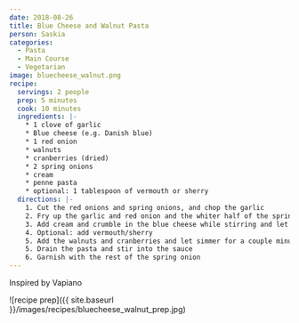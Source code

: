 ```yaml
---
date: 2018-08-26
title: Blue Cheese and Walnut Pasta
person: Saskia
categories:
  - Pasta
  - Main Course
  - Vegetarian
image: bluecheese_walnut.png
recipe:
  servings: 2 people
  prep: 5 minutes
  cook: 10 minutes
  ingredients: |-
    * 1 clove of garlic
    * Blue cheese (e.g. Danish blue)
    * 1 red onion
    * walnuts
    * cranberries (dried)
    * 2 spring onions
    * cream
    * penne pasta
    * optional: 1 tablespoon of vermouth or sherry
  directions: |-
    1. Cut the red onions and spring onions, and chop the garlic
    2. Fry up the garlic and red onion and the whiter half of the spring onions
    3. Add cream and crumble in the blue cheese while stirring and let thicken
    4. Optional: add vermouth/sherry
    5. Add the walnuts and cranberries and let simmer for a couple minutes
    5. Drain the pasta and stir into the sauce
    6. Garnish with the rest of the spring onion
---
```


Inspired by Vapiano

![recipe prep]({{ site.baseurl }}/images/recipes/bluecheese_walnut_prep.jpg)
